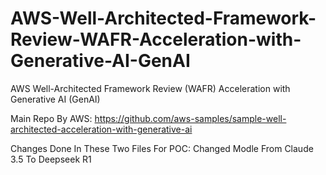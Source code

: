 # AWS-Well-Architected-Framework-Review-WAFR-Acceleration-with-Generative-AI-GenAI
AWS Well-Architected Framework Review (WAFR) Acceleration with Generative AI (GenAI)

Main Repo By AWS: https://github.com/aws-samples/sample-well-architected-acceleration-with-generative-ai

Changes Done In These Two Files For POC: 
Changed Modle From Claude 3.5 To Deepseek R1
